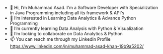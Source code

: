

- 👋 Hi, I’m Muhammad Asad. I'm a Software Developer with Specialization in Java Programming including all its framework & API's
- 👀 I’m interested in Learning Data Analytics & Advance Python Programming
- 🌱 I’m currently learning Data Analysis with Python & Visualization
- 💞️ I’m looking to collaborate on Data Analytics & Python
- 📫 You can reach me through my Linkedin Profile https://www.linkedin.com/in/muhammad-asad-khan-19b9a5202/

<!---
asadkhan-786-gb/asadkhan-786-gb is a ✨ special ✨ repository because its `README.md` (this file) appears on your GitHub profile.
You can click the Preview link to take a look at your changes.
--->

